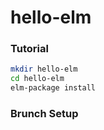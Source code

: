 # hello-elm

### Tutorial

```sh
mkdir hello-elm
cd hello-elm
elm-package install
```

### Brunch Setup
